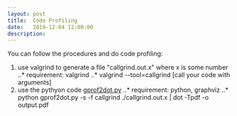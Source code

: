 ```yaml
---
layout: post
title:  Code Profiling
date:   2019-12-04 12:00:00
description:
---
```


You can follow the procedures and do code profiling:
1. use valgrind to generate a file "callgrind.out.x" where x is some number
   ..* requirement: valgrind
   ..* valgrind --tool=callgrind [call your code with arguments] 	
2. use the pythyon code <a href="https://github.com/jrfonseca/gprof2dot" target="_blank">gprof2dot.py</a>
   ..* requirement: python, graphviz
   ..* python gprof2dot.py -s -f callgrind ./callgrind.out.x | dot -Tpdf -o output.pdf